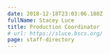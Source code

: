```yaml
---
date: 2018-12-18T23:03:06.180Z
fullName: Stacey Luce
title: Production Coordinator
# url: https://sluce.bscs.org/
page: staff-directory
---
```

